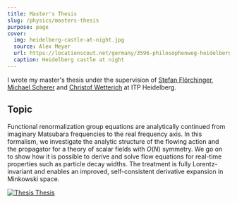 ```yaml
---
title: Master's Thesis
slug: /physics/masters-thesis
purpose: page
cover:
  img: heidelberg-castle-at-night.jpg
  source: Alex Meyer
  url: https://locationscout.net/germany/3596-philosophenweg-heidelberg
  caption: Heidelberg castle at night
---
```


I wrote my master's thesis under the supervision of [Stefan Flörchinger](https://www.thphys.uni-heidelberg.de/~floerchinger), [Michael Scherer](https://www.thp.uni-koeln.de/~scherer) and [Christof Wetterich](https://www.thphys.uni-heidelberg.de/~wetterich) at ITP Heidelberg.

## Topic

Functional renormalization group equations are analytically continued from imaginary Matsubara frequencies to the real frequency axis. In this formalism, we investigate the analytic structure of the flowing action and the propagator for a theory of scalar fields with $O(N)$ symmetry. We go on to show how it is possible to derive and solve flow equations for real-time properties such as particle decay widths. The treatment is fully Lorentz-invariant and enables an improved, self-consistent derivative expansion in Minkowski space.

<div class="grid docs">

[![Thesis](thesis.png) Thesis](thesis.pdf)

</div>
